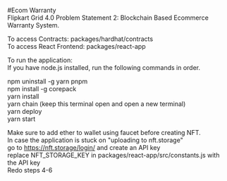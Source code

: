 #Ecom Warranty <br />
Flipkart Grid 4.0 Problem Statement 2: Blockchain Based Ecommerce Warranty System.

To access Contracts: packages/hardhat/contracts <br />
To access React Frontend: packages/react-app

To run the application: <br />
If you have node.js installed, run the following commands in order. 

npm uninstall -g yarn pnpm <br />
npm install -g corepack <br />
yarn install <br />
yarn chain (keep this terminal open and open a new terminal) <br />
yarn deploy <br />
yarn start <br />

Make sure to add ether to wallet using faucet before creating NFT. <br />
In case the application is stuck on "uploading to nft.storage" <br />
go to https://nft.storage/login/ and create an API key <br />
replace NFT_STORAGE_KEY in packages/react-app/src/constants.js with the API key <br />
Redo steps 4-6
